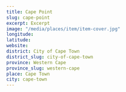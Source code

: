 ```yaml
---
title: Cape Point
slug: cape-point
excerpt: Excerpt
image: "/media/places/item/item-cover.jpg"
longitude: 
latitude: 
website: 
district: City of Cape Town
district_slug: city-of-cape-town
province: Western Cape
province_slug: western-cape
place: Cape Town
city: cape-town
---
```

